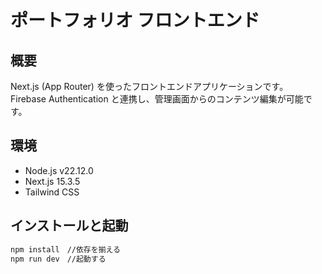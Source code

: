 # ポートフォリオ フロントエンド

## 概要

Next.js (App Router) を使ったフロントエンドアプリケーションです。  
Firebase Authentication と連携し、管理画面からのコンテンツ編集が可能です。

## 環境

- Node.js v22.12.0
- Next.js 15.3.5
- Tailwind CSS

## インストールと起動

```bash
npm install　//依存を揃える
npm run dev　//起動する
```
